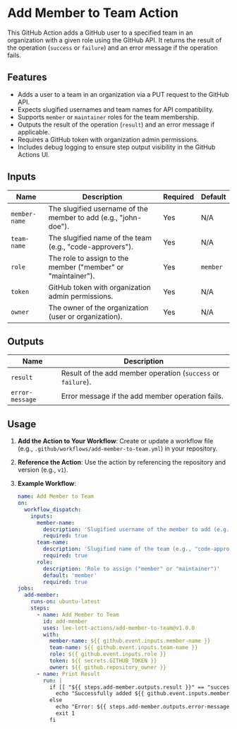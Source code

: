 # Add Member to Team Action

This GitHub Action adds a GitHub user to a specified team in an organization with a given role using the GitHub API. It returns the result of the operation (`success` or `failure`) and an error message if the operation fails.

## Features
- Adds a user to a team in an organization via a PUT request to the GitHub API.
- Expects slugified usernames and team names for API compatibility.
- Supports `member` or `maintainer` roles for the team membership.
- Outputs the result of the operation (`result`) and an error message if applicable.
- Requires a GitHub token with organization admin permissions.
- Includes debug logging to ensure step output visibility in the GitHub Actions UI.

## Inputs
| Name          | Description                                              | Required | Default   |
|---------------|----------------------------------------------------------|----------|-----------|
| `member-name` | The slugified username of the member to add (e.g., "john-doe"). | Yes      | N/A       |
| `team-name`   | The slugified name of the team (e.g., "code-approvers"). | Yes      | N/A       |
| `role`        | The role to assign to the member ("member" or "maintainer"). | Yes      | `member`  |
| `token`       | GitHub token with organization admin permissions.        | Yes      | N/A       |
| `owner`       | The owner of the organization (user or organization).    | Yes      | N/A       |

## Outputs
| Name           | Description                                              |
|----------------|----------------------------------------------------------|
| `result`       | Result of the add member operation (`success` or `failure`). |
| `error-message`| Error message if the add member operation fails.         |

## Usage
1. **Add the Action to Your Workflow**:
   Create or update a workflow file (e.g., `.github/workflows/add-member-to-team.yml`) in your repository.

2. **Reference the Action**:
   Use the action by referencing the repository and version (e.g., `v1`).

3. **Example Workflow**:
   ```yaml
   name: Add Member to Team
   on:
     workflow_dispatch:
       inputs:
         member-name:
           description: 'Slugified username of the member to add (e.g., "john-doe")'
           required: true
         team-name:
           description: 'Slugified name of the team (e.g., "code-approvers")'
           required: true
         role:
           description: 'Role to assign ("member" or "maintainer")'
           default: 'member'
           required: true
   jobs:
     add-member:
       runs-on: ubuntu-latest
       steps:
         - name: Add Member to Team
           id: add-member
           uses: lee-lott-actions/add-member-to-team@v1.0.0
           with:
             member-name: ${{ github.event.inputs.member-name }}
             team-name: ${{ github.event.inputs.team-name }}
             role: ${{ github.event.inputs.role }}
             token: ${{ secrets.GITHUB_TOKEN }}
             owner: ${{ github.repository_owner }}
         - name: Print Result
           run: |
             if [[ "${{ steps.add-member.outputs.result }}" == "success" ]]; then
               echo "Successfully added ${{ github.event.inputs.member-name }} to team ${{ github.event.inputs.team-name }}."
             else
               echo "Error: ${{ steps.add-member.outputs.error-message }}"
               exit 1
             fi
